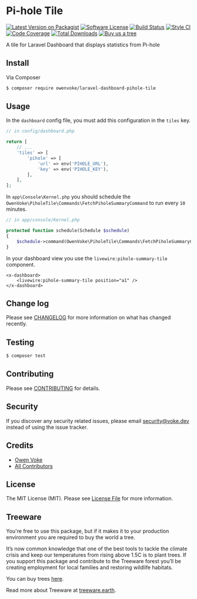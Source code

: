# Pi-hole Tile

[![Latest Version on Packagist][ico-version]][link-packagist]
[![Software License][ico-license]](LICENSE.md)
[![Build Status][ico-github-actions]][link-github-actions]
[![Style CI][ico-styleci]][link-styleci]
[![Code Coverage][ico-code-coverage]][link-code-coverage]
[![Total Downloads][ico-downloads]][link-downloads]
[![Buy us a tree][ico-treeware-gifting]][link-treeware-gifting]

A tile for Laravel Dashboard that displays statistics from Pi-hole

## Install

Via Composer

```bash
$ composer require owenvoke/laravel-dashboard-pihole-tile
```

## Usage

In the `dashboard` config file, you must add this configuration in the `tiles` key.

```php
// in config/dashboard.php

return [
    // ...
    'tiles' => [
        'pihole' => [
            'url' => env('PIHOLE_URL'),
            'key' => env('PIHOLE_KEY'),
        ],
    ],
];
```

In `app\Console\Kernel.php` you should schedule the `OwenVoke\PiholeTile\Commands\FetchPiholeSummaryCommand` to run every `10` minutes.

```php
// in app/console/Kernel.php

protected function schedule(Schedule $schedule)
{
    $schedule->command(OwenVoke\PiholeTile\Commands\FetchPiholeSummaryCommand::class)->everyTenMinutes();
}
```

In your dashboard view you use the `livewire:pihole-summary-tile` component.

```blade
<x-dashboard>
    <livewire:pihole-summary-tile position="a1" />
</x-dashboard>
```

## Change log

Please see [CHANGELOG](CHANGELOG.md) for more information on what has changed recently.

## Testing

```bash
$ composer test
```

## Contributing

Please see [CONTRIBUTING](.github/CONTRIBUTING.md) for details.

## Security

If you discover any security related issues, please email security@voke.dev instead of using the issue tracker.

## Credits

- [Owen Voke][link-author]
- [All Contributors][link-contributors]

## License

The MIT License (MIT). Please see [License File](LICENSE.md) for more information.

## Treeware

You're free to use this package, but if it makes it to your production environment you are required to buy the world a tree.

It’s now common knowledge that one of the best tools to tackle the climate crisis and keep our temperatures from rising above 1.5C is to plant trees. If you support this package and contribute to the Treeware forest you’ll be creating employment for local families and restoring wildlife habitats.

You can buy trees [here][link-treeware-gifting].

Read more about Treeware at [treeware.earth][link-treeware].

[ico-version]: https://img.shields.io/packagist/v/owenvoke/laravel-dashboard-pihole-tile.svg?style=flat-square
[ico-license]: https://img.shields.io/badge/license-MIT-brightgreen.svg?style=flat-square
[ico-github-actions]: https://img.shields.io/github/workflow/status/owenvoke/laravel-dashboard-pihole-tile/Continuous%20Integration.svg?style=flat-square
[ico-styleci]: https://styleci.io/repos/261038987/shield
[ico-code-coverage]: https://img.shields.io/codecov/c/github/owenvoke/laravel-dashboard-pihole-tile.svg?style=flat-square
[ico-downloads]: https://img.shields.io/packagist/dt/owenvoke/laravel-dashboard-pihole-tile.svg?style=flat-square
[ico-treeware-gifting]: https://img.shields.io/badge/Treeware-%F0%9F%8C%B3-lightgreen?style=flat-square

[link-packagist]: https://packagist.org/packages/owenvoke/laravel-dashboard-pihole-tile
[link-github-actions]: https://github.com/owenvoke/laravel-dashboard-pihole-tile/actions
[link-styleci]: https://styleci.io/repos/261038987
[link-code-coverage]: https://codecov.io/gh/owenvoke/laravel-dashboard-pihole-tile
[link-downloads]: https://packagist.org/packages/owenvoke/laravel-dashboard-pihole-tile
[link-treeware]: https://treeware.earth
[link-treeware-gifting]: https://offset.earth/owenvoke?gift-trees
[link-author]: https://github.com/owenvoke
[link-contributors]: ../../contributors
